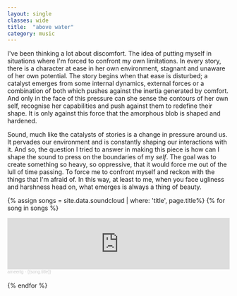 ```yaml
---
layout: single
classes: wide
title:  "above water"
category: music
---
```


I've been thinking a lot about discomfort. The idea of putting myself in situations where I'm forced to confront my own limitations. In every story, there is a character at ease in her own environment, stagnant and unaware of her own potential. The story begins when that ease is disturbed; a catalyst emerges from some internal dynamics, external forces or a combination of both which pushes against the inertia generated by comfort. And only in the face of this pressure can she sense the contours of her own self, recognise her capabilities and push against them to redefine their shape. It is only against this force that the amorphous blob is shaped and hardened.

Sound, much like the catalysts of stories is a change in pressure around us. It pervades our environment and is constantly shaping our interactions with it. And so, the question I tried to answer in making this piece is how can I shape the sound to press on the boundaries of my *self*. The goal was to create something so heavy, so oppressive, that it would force me out of the lull of time passing. To force me to confront myself and reckon with the things that I'm afraid of. In this way, at least to me, when you face ugliness and harshness head on, what emerges is always a thing of beauty.

{% assign songs = site.data.soundcloud | where: 'title', page.title%}
{% for song in songs %}
  <iframe width="100%" height="3%" scrolling="yes" frameborder="no" allow="autoplay" src="https://w.soundcloud.com/player/?url=https%3A//api.soundcloud.com/tracks/{{song.track}}&color=%23ff5500&auto_play=false&hide_related=false&show_comments=true&show_user=true&show_reposts=false&show_teaser=true&visual=true"></iframe><div style="font-size: 10px; color: #cccccc;line-break: anywhere;word-break: normal;overflow: hidden;white-space: nowrap;text-overflow: ellipsis; font-family: Interstate,Lucida Grande,Lucida Sans Unicode,Lucida Sans,Garuda,Verdana,Tahoma,sans-serif;font-weight: 100;"><a href="https://soundcloud.com/minor6" title="ameertg" target="_blank" style="color: #cccccc; text-decoration: none;">ameertg</a> · <a href="{{song.url}}" title="{{song.title}}" target="_blank" style="color: #cccccc; text-decoration: none;">{{song.title}}</a></div><br>
{% endfor %}
